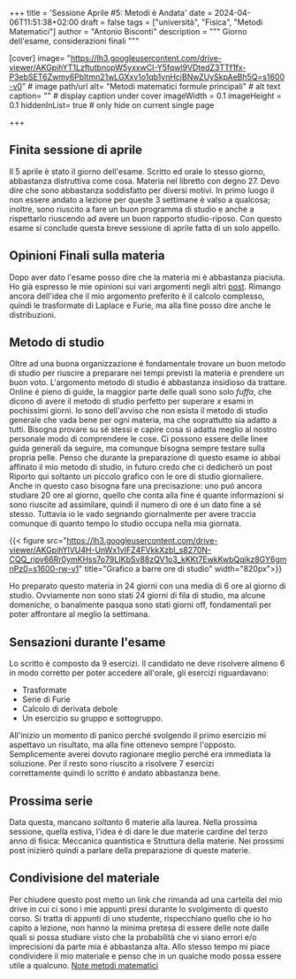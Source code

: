 +++
title = 'Sessione Aprile #5: Metodi è Andata'
date = 2024-04-06T11:51:38+02:00
draft = false
tags = ["università", "Fisica", "Metodi Matematici"]
author = "Antonio Bisconti"
description = """
Giorno dell'esame, considerazioni finali
"""

[cover]
    image= "https://lh3.googleusercontent.com/drive-viewer/AKGpihYT1LzftutbnopW5yxxwCI-Y5fqwl9VDtedZ3TTf1fx-P3ebSET6Zwmy6PbItmn21wLGXxv1o1qb1ynHcjBNwZUySkpAeBh5Q=s1600-v0" # image path/url
    alt= "Metodi matematici formule principali" # alt text
    caption= "" # display caption under cover
    imageWidth = 0.1
    imageHeight = 0.1
    hiddenInList= true # only hide on current single page

+++

## Finita sessione di aprile
Il 5 aprile è stato il giorno dell'esame. Scritto ed orale lo stesso giorno,
abbastanza distruttiva come cosa. Materia nel libretto con degno 27.
Devo dire che sono abbastanza soddisfatto per diversi motivi. In primo luogo
il non essere andato a lezione per queste 3 settimane è valso a qualcosa; inoltre, 
sono riuscito a fare un buon programma di studio e anche a rispettarlo riuscendo 
ad avere un buon rapporto studio-riposo. Con questo esame si conclude questa 
breve sessione di aprile fatta di un solo appello.

## Opinioni Finali sulla materia
Dopo aver dato l'esame posso dire che la materia mi è abbastanza piaciuta. Ho già
espresso le mie opinioni sui vari argomenti negli altri [post](https://antoniobisconti.blog/post/).
Rimango ancora dell'idea che il mio argomento preferito è il calcolo complesso, quindi le 
trasformate di Laplace e Furie, ma alla fine posso dire anche le distribuzioni. 

## Metodo di studio
Oltre ad una buona organizzazione é fondamentale trovare un buon metodo di studio 
per riuscire a preparare nei tempi previsti la materia e prendere un buon voto.
L'argomento metodo di studio é abbastanza insidioso da trattare. Online é pieno di 
guide, la maggior parte delle quali sono solo _fuffa_, che dicono di avere il metodo 
di studio perfetto per superare $x$ esami in pochissimi giorni. Io sono dell'avviso
che non esista il metodo di studio generale che vada bene per ogni materia, ma che 
soprattutto sia adatto a tutti. Bisogna provare su sé stessi e capire cosa si 
adatta meglio al nostro personale modo di comprendere le cose. Ci possono 
essere delle linee guida generali da seguire, ma comunque bisogna sempre 
testare sulla propria pelle. Penso che durante la preparazione di questo esame 
io abbai affinato il mio metodo di studio, in futuro credo che ci dedicherò un post
Riporto qui soltanto un piccolo grafico con le ore di studio giornaliere. Anche in questo caso bisogna fare 
una precisazione: uno puó ancora studiare 20 ore al giorno, quello che conta alla fine 
é quante informazioni si sono riuscite ad assimilare, quindi il numero di ore 
é un dato fine a sé stesso. Tuttavia io le vado segnando giornalmente per avere traccia 
comunque di quanto tempo lo studio occupa nella mia giornata.

{{< figure src="https://lh3.googleusercontent.com/drive-viewer/AKGpihYlVU4H-UnWx1vIFZ4FVkkXzbI_s8270N-CQQ_ripv66Rr0ymKHss7o79LIKbSv88zQV1o3_kKKt7EwkKwbQqjkz8GY6gmnPz0=s1600-rw-v1" title="Grafico a barre ore di studio" width="820px">}}

Ho preparato questo materia in 24 giorni con una media di 6 ore al giorno di studio. Ovviamente non sono stati 
24 giorni di fila di studio, ma alcune domeniche, o banalmente pasqua sono stati giorni off, fondamentali 
per poter affrontare al meglio la settimana.

## Sensazioni durante l'esame
Lo scritto è composto da 9 esercizi. Il candidato ne deve risolvere almeno 6 in modo corretto 
per poter accedere all'orale, gli esercizi riguardavano:

- Trasformate
- Serie di Furie
- Calcolo di derivata debole
- Un esercizio su gruppo e sottogruppo.

All'inizio un momento di panico perché svolgendo il primo esercizio mi aspettavo 
un risultato, ma alla fine ottenevo sempre l'opposto. Semplicemente averei dovuto ragionare meglio 
perché era immediata la soluzione. Per il resto sono riuscito a risolvere 7 esercizi  
correttamente quindi lo scritto é andato abbastanza bene. 

## Prossima serie
Data questa, mancano _soltanto_ 6 materie alla laurea. Nella prossima sessione, quella 
estiva, l'idea é di dare le due materie cardine del terzo anno di fisica:
Meccanica quantistica e Struttura della materie. Nei prossimi post inizierò quindi a parlare della preparazione 
di queste materie.

## Condivisione del materiale
Per chiudere questo post metto un link che rimanda ad una cartella del mio drive in cui ci sono 
i mie appunti presi durante lo svolgimento di questo corso. Si tratta di appunti di uno studente, 
rispecchiano quello che io ho capito a lezione, non hanno la minima pretesa di essere delle note 
dalle quali si possa studiare visto che la probabilità che vi siano errori e/o imprecisioni da 
parte mia é abbastanza alta. Allo stesso tempo mi piace condividere il mio materiale e penso 
che in un qualche modo possa essere utile a qualcuno. [Note metodi matematici](https://drive.google.com/drive/folders/1FiHrvq5A6RUtmt4214NICUa9ofZsR1wt?usp=sharing)
